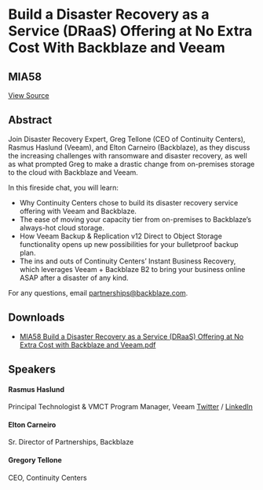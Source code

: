 # Build a Disaster Recovery as a Service (DRaaS) Offering at No Extra Cost With Backblaze and Veeam
## MIA58
[View Source](https://connect.veeam.com/flow/veeam/veeamon2023/attendeeportal/page/sessioncatalog/session/1681941419289001uUw3)

## Abstract
Join Disaster Recovery Expert, Greg Tellone (CEO of Continuity Centers), Rasmus Haslund (Veeam), and Elton Carneiro (Backblaze), as they discuss the increasing challenges with ransomware and disaster recovery, as well as what prompted Greg to make a drastic change from on-premises storage to the cloud with Backblaze and Veeam.  

In this fireside chat, you will learn:


- Why Continuity Centers chose to build its disaster recovery service offering with Veeam and Backblaze. 
- The ease of moving your capacity tier from on-premises to Backblaze’s always-hot cloud storage.
- How Veeam Backup & Replication v12 Direct to Object Storage functionality opens up new possibilities for your bulletproof backup plan. 
- The ins and outs of Continuity Centers’ Instant Business Recovery, which leverages Veeam + Backblaze B2 to bring your business online ASAP after a disaster of any kind.


For any questions, email partnerships@backblaze.com. 


## Downloads
- [MIA58 Build a Disaster Recovery as a Service (DRaaS) Offering at No Extra Cost with Backblaze and Veeam.pdf](<./files/MIA58 Build a Disaster Recovery as a Service (DRaaS) Offering at No Extra Cost with Backblaze and Veeam.pdf>)

## Speakers
#### Rasmus Haslund
Principal Technologist & VMCT Program Manager, Veeam
[Twitter](https://twitter.com/haslund) / [LinkedIn](https://www.linkedin.com/in/rasmushaslund/)
#### Elton Carneiro
Sr. Director of Partnerships, Backblaze
#### Gregory Tellone
CEO, Continuity Centers
